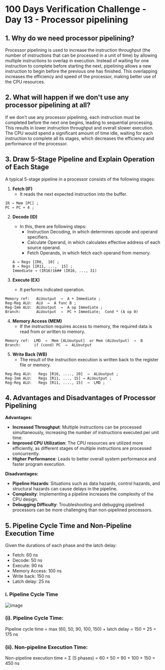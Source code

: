 # 100 Days Verification Challenge - Day 13 - Processor pipelining

## 1. Why do we need processor pipelining?

Processor pipelining is used to increase the instruction throughput (the number of instructions that can be processed in a unit of time) by allowing multiple instructions to overlap in execution. Instead of waiting for one instruction to complete before starting the next, pipelining allows a new instruction to begin before the previous one has finished. This overlapping increases the efficiency and speed of the processor, making better use of the CPU resources.

## 2. What will happen if we don't use any processor pipelining at all?

If we don't use any processor pipelining, each instruction must be completed before the next one begins, leading to sequential processing. This results in lower instruction throughput and overall slower execution. The CPU would spend a significant amount of time idle, waiting for each instruction to complete all its stages, which decreases the efficiency and performance of the processor.

## 3. Draw 5-Stage Pipeline and Explain Operation of Each Stage

A typical 5-stage pipeline in a processor consists of the following stages:

1. **Fetch (IF)**
   - It reads the next expected instruction into the buffer.
  ```
IR → Mem [PC] ;
PC → PC + 4 ;
```

2. **Decode (ID)**
   - In this, there are following steps:
     - Instruction Decoding, in which determines opcode and operand specifiers.
     - Calculate Operand, in which calculates effective address of each source operand.
     - Fetch Operands, in which fetch each operand from memory.
    ```
    A → Regs [IR6,  10] ;
    B → Regs [IR11, ...,  15] ;
    Immediate → (IR16)16## (IR16, ..., 31)
    ```

3. **Execute (EX)**
   - It performs indicated operation.
```
Memory ref:   ALUoutput  →  A + Immediate ;
Reg-Reg ALU:  ALU  →  A func B ;
Reg-Imm ALU:  ALUoutput  →  A op Immediate ;
Branch:       ALUoutput  →  PC + Immediate;  Cond * (A op 0)
```

4. **Memory Access (MEM)**
   - If the instruction requires access to memory, the required data is read from or written to memory.
```
Memory ref:  LMD  →  Mem [ALUoutput]  or Mem (ALUoutput)  →  B
Branch:      if (cond) PC  →  ALUoutput
```

5. **Write Back (WB)**
   - The result of the instruction execution is written back to the register file or memory.
```
Reg-Reg ALU:   Regs [R16, ...., 20]  →  ALUoutput ;
Reg-Imm ALU:   Regs [R11, ..., 15] → ALUoutput ;
Reg-Reg ALU:   Regs [R11, ...., 15]  →  LMD ;
```

## 4. Advantages and Disadvantages of Processor Pipelining

**Advantages:**

- **Increased Throughput**: Multiple instructions can be processed simultaneously, increasing the number of instructions executed per unit time.
- **Improved CPU Utilization**: The CPU resources are utilized more efficiently, as different stages of multiple instructions are processed concurrently.
- **Higher Performance**: Leads to better overall system performance and faster program execution.

**Disadvantages:**

- **Pipeline Hazards**: Situations such as data hazards, control hazards, and structural hazards can cause delays in the pipeline.
- **Complexity**: Implementing a pipeline increases the complexity of the CPU design.
- **Debugging Difficulty**: Troubleshooting and debugging pipelined processors can be more challenging than non-pipelined processors.

## 5. Pipeline Cycle Time and Non-Pipeline Execution Time

Given the durations of each phase and the latch delay:

- Fetch: 60 ns
- Decode: 50 ns
- Execute: 90 ns
- Memory Access: 100 ns
- Write back: 150 ns
- Latch delay: 25 ns

### i. Pipeline Cycle Time

![image](https://github.com/harshitabhambhani/100-days-verification-challenge/assets/109619297/f800f5c4-5615-4358-a5b5-8313113bacfc)

### (i). Pipeline Cycle Time:

Pipeline cycle time = max (60, 50, 90, 100, 150) + latch delay
                    = 150 + 25
                    = 175 ns

### (ii). Non-pipeline Execution Time:

Non-pipeline execution time = Σ (5 phases)
                            = 60 + 50 + 90 + 100 + 150
                            = 450 ns
